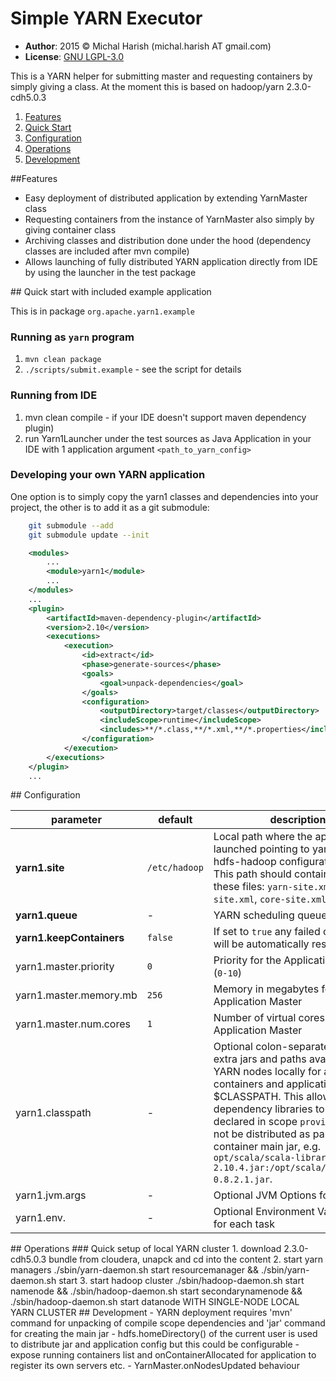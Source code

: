 # Simple YARN Executor

- **Author**: 2015 © Michal Harish (michal.harish AT gmail.com) 
- **License**: [GNU LGPL-3.0](LICENSE) 

This is a YARN helper for submitting master and requesting containers by simply giving a class. At the moment this is based on hadoop/yarn 2.3.0-cdh5.0.3

1. [Features](#features)
3. [Quick Start](#quickstart)
2. [Configuration](#configuration) 	
4. [Operations](#operations)
5. [Development](#development)


<a name="features">
##Features 		 
</a>

- Easy deployment of distributed application by extending YarnMaster class 
- Requesting containers from the instance of YarnMaster also simply by giving container class
- Archiving classes and distribution done under the hood (dependency classes are included after mvn compile)
- Allows launching of fully distributed YARN application directly from IDE by using the launcher in the test package

<a name="quickstart">
## Quick start with included example application
</a>

This is in package `org.apache.yarn1.example`

### Running as `yarn` program
1. `mvn clean package`
2. `./scripts/submit.example`  - see the script for details

### Running from IDE
1. mvn clean compile - if your IDE doesn't support maven dependency plugin)
2. run Yarn1Launcher under the test sources as Java Application in your IDE with 1 application argument `<path_to_yarn_config>`

### Developing your own YARN application

One option is to simply copy the yarn1 classes and dependencies into your project, the other is to add it as a git submodule:

```bash
    git submodule --add
    git submodule update --init    
```

```pom.xml
    <modules>
        ...
        <module>yarn1</module>
        ...
    </modules>
    ...
    <plugin>
        <artifactId>maven-dependency-plugin</artifactId>
        <version>2.10</version>
        <executions>
            <execution>
                <id>extract</id>
                <phase>generate-sources</phase>
                <goals>
                    <goal>unpack-dependencies</goal>
                </goals>
                <configuration>
                    <outputDirectory>target/classes</outputDirectory>
                    <includeScope>runtime</includeScope>
                    <includes>**/*.class,**/*.xml,**/*.properties</includes>
                </configuration>
            </execution>
        </executions>
    </plugin>
    ...
```
 
<a name="configuration">
## Configuration
</a>

parameter                   | default       | description
----------------------------|---------------|---------------------------------------------------------------------------
**yarn1.site**              | `/etc/hadoop` | Local path where the application is launched pointing to yarn (and hdfs-hadoop configuration) files. This path should contain at least these files: `yarn-site.xml`, `hdfs-site.xml`, `core-site.xml`
**yarn1.queue**             | -             | YARN scheduling queue name
**yarn1.keepContainers**    | `false`       | If set to `true` any failed container will be automatically restarted.
yarn1.master.priority       | `0`           | Priority for the Application Master (`0-10`)
yarn1.master.memory.mb      | `256`         | Memory in megabytes for the Application Master
yarn1.master.num.cores      | `1`           | Number of virtual cores for the Application Master
yarn1.classpath             | -             | Optional colon-separated list of extra jars and paths available on YARN nodes locally for all containers and application master $CLASSPATH. This allows for large dependency libraries to be declared in scope `provided` and will not be distributed as part of container main jar, e.g. `opt/scala/scala-library-2.10.4.jar:/opt/scala/kafka_2.10-0.8.2.1.jar`.
yarn1.jvm.args              | -             | Optional JVM Options for each task
yarn1.env.<VARIABLE>        | -             | Optional Environment Variable(s) for each task

<a name="operations">
## Operations
</a> 
### Quick setup of local YARN cluster
1. download 2.3.0-cdh5.0.3 bundle from cloudera, unapck and cd into the content
2. start yarn managers ./sbin/yarn-daemon.sh start resourcemanager && ./sbin/yarn-daemon.sh start
3. start hadoop cluster ./sbin/hadoop-daemon.sh start namenode && ./sbin/hadoop-daemon.sh start secondarynamenode && ./sbin/hadoop-daemon.sh start datanode
WITH SINGLE-NODE LOCAL YARN CLUSTER


<a name="development">
## Development
</a>
- YARN deployment requires 'mvn' command for unpacking of compile scope dependencies and 'jar' command for creating the main jar 
- hdfs.homeDirectory() of the current user is used to distribute jar and application config but this could be configurable
- expose running containers list and onContainerAllocated for application to register its own servers etc.
- YarnMaster.onNodesUpdated behaviour


